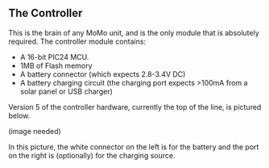 ## The Controller

This is the brain of any MoMo unit, and is the only module that is absolutely required.  The controller module contains:
- A 16-bit PIC24 MCU.
- 1MB of Flash memory
- A battery connector (which expects 2.8-3.4V DC)
- A battery charging circuit (the charging port expects >100mA from a solar panel or USB charger)

Version 5 of the controller hardware, currently the top of the line, is pictured below.

(image needed)

In this picture, the white connector on the left is for the battery and the port on the right is (optionally) for the charging source.
